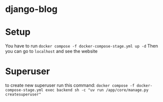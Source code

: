 # django-blog

# Setup

You have to run `docker compose -f docker-compose-stage.yml up -d`
Then you can go to `localhost` and see the website

# Superuser

to create new superuser run this command:
`docker compose -f docker-compose-stage.yml exec backend sh -c "uv run /app/core/manage.py createsuperuser"`
